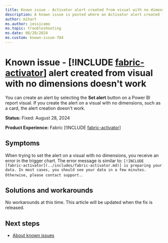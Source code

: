 ```yaml
---
title: Known issue - Activator alert created from visual with no dimensions doesn't work
description: A known issue is posted where an Activator alert created from visual with no dimensions doesn't work.
author: mihart
ms.author: jessicamo
ms.topic: troubleshooting  
ms.date: 08/28/2024
ms.custom: known-issue-784
---
```


# Known issue - [!INCLUDE [fabric-activator](../includes/fabric-activator.md)] alert created from visual with no dimensions doesn't work

You can create an alert by selecting the **Set alert** button on a Power BI report visual. If you create the alert on a visual with no dimensions, such as a card, the alert creation doesn't work.

**Status:** Fixed: August 28, 2024

**Product Experience:** Fabric [!INCLUDE [fabric-activator](../includes/fabric-activator.md)]

## Symptoms

When trying to set the alert on a visual with no dimensions, you receive an error in the trigger chart. The error message is similar to: `[!INCLUDE [fabric-activator](../includes/fabric-activator.md)] is preparing your data. In most cases, you should see your data in a few minutes. Otherwise, please contact support.`.

## Solutions and workarounds

No workarounds at this time. This article will be updated when the fix is released.

## Next steps

- [About known issues](https://support.fabric.microsoft.com/known-issues)
